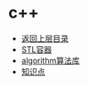 # c++

* [返回上层目录](../programing-language.md)
* [STL容器](stl-container/stl-container.md)
* [algorithm算法库](algorithm-lib/algorithm-lib.md)
* [知识点](tips/tips.md)



